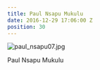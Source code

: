 ```yaml
---
title: Paul Nsapu Mukulu
date: 2016-12-29 17:06:00 Z
position: 30
---
```


![paul_nsapu07.jpg](/uploads/paul_nsapu07.jpg)

Paul Nsapu Mukulu